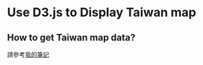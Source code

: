 # Use D3.js to Display Taiwan map

## How to get Taiwan map data?
請參考[我的筆記](https://hackmd.io/EbCGE4HYCZoVgLQGZIAYkICwDMBs0Fw50EAOJAYwBNTpRJaq4g==?both)
